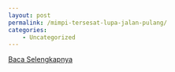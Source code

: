 ```yaml
---
layout: post
permalink: /mimpi-tersesat-lupa-jalan-pulang/
categories:
    - Uncategorized
---
```


[Baca Selengkapnya](/05)